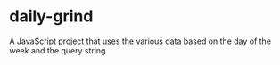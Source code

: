 # daily-grind
A JavaScript project that uses the various data based on the day of the week and the query string 
